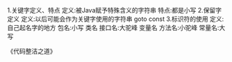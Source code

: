 1.关键字定义、特点
定义:被Java赋予特殊含义的字符串
特点:都是小写
2.保留字定义
定义:以后可能会作为关键字使用的字符串
goto const
3.标识符的使用
定义:自己起名字的地方
包名:小写
类名 接口名:大驼峰
变量名 方法名:小驼峰
常量名:大写

《代码整洁之道》
